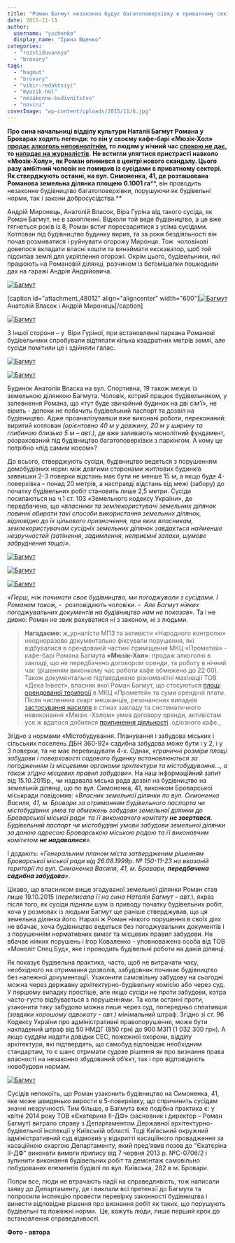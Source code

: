 ```yaml
---
title: "Роман Багмут незаконно будує багатоповерхівку в приватному секторі. Сусіди шоковані"
date: 2015-11-11
author: 
  username: "yschenko"
  display_name: "Ірина Ющенко"
categories: 
  - "rozsliduvannya"
  - "brovary"
tags: 
  - "bagmut"
  - "brovary"
  - "vibir-redaktsiyi"
  - "myuzik-hol"
  - "nezakonne-budivnitstvo"
  - "novini"
coverImage: "wp-content/uploads/2015/11/6.jpg"
---
```


**Про сина начальниці відділу культури Наталії Багмут Романа у Броварах ходять легенди: то він у своєму кафе-барі «Мюзік-Хол» [продає алкоголь неповнолітнім](https://mpz.brovary.org/militsiya-rozbiratimetsya-chi-zakonno-prodayut-alkogol-v-myuzik-holi), то людям у нічний час [спокою не дає](https://mpz.brovary.org/krik-dushi-meshkantsiv-budinkiv-kotri-poterpayut-vid-susidstva-z-myuzik-holom), то [нападає на журналістів](/www.youtube.com/watch?v=0qla54TPGP0)**. **Не встигли улягтися пристрасті навколо «Мюзік-Холу», як Роман опинився в центрі нового скандалу. Цього разу амбітний чоловік не помирив із сусідами в приватному секторі. Як стверджують останні, на вул. Симоненка, 41, де розташована Романова земельна ділянка площею** **0.1001 га****, він проводить незаконне будівництво багатоповерхівки, порушуючи як будівельні норми, так і закони добросусідства.**

Андрій Миронець, Анатолій Власок, Віра Гуріна від такого сусіда, як Роман Багмут, не в захопленні. Відколи той веде будівництво, а це вже тягнеться років із 8, Роман встиг пересваритися з усіма сусідами. Котлован під будівництво будинку вирив, та за роки бездіяльності він почав розмиватися і руйнувати огорожу Миронця. Тож  чоловікові довелося вкладати власні кошти та винаймати екскаватор, щоб той підсипав землі для укріплення огорожі. Окрім цього, будівельники, які працюють на Романовій ділянці, розчином із бетомішалки пошкодили дах на гаражі Андрія Андрійовича.

[![Багмут](https://mpz.brovary.org/wp-content/uploads/2015/11/1.jpg)](https://mpz.brovary.org/wp-content/uploads/2015/11/1.jpg)

\[caption id="attachment\_48012" align="aligncenter" width="600"\][![Багмут](https://mpz.brovary.org/wp-content/uploads/2015/11/8.jpg)](https://mpz.brovary.org/wp-content/uploads/2015/11/8.jpg) Анатолій Власок і Андрій Миронець\[/caption\]

[![Багмут](https://mpz.brovary.org/wp-content/uploads/2015/11/9.jpg)](https://mpz.brovary.org/wp-content/uploads/2015/11/9.jpg)

З іншої сторони – у  Віри Гуріної, при встановленні паркана Романові будівельники спробували відтяпати кілька квадратних метрів землі, але сусіди помітили це і здійняли галас.

[![Багмут](https://mpz.brovary.org/wp-content/uploads/2015/11/5.jpg)](https://mpz.brovary.org/wp-content/uploads/2015/11/5.jpg)

[![Багмут](https://mpz.brovary.org/wp-content/uploads/2015/11/11.jpg)](https://mpz.brovary.org/wp-content/uploads/2015/11/11.jpg)

Будинок Анатолія Власка на вул. Спортивна, 19 також межує із земельною ділянкою Багмута. Чоловік, котрий працює будівельником, у запевнення Романа, що «тут буде звичайний будинок на дві сім’ї», не вірить - допоки не побачить будівельний паспорт та дозвіл на будівництво. Адже проаналізувавши вже виконані роботи, переконаний: виритий котлован _(орієнтовно 40 м у довжину, 20 м у ширину та глибиною близько 5 м – авт.)_, де вже заливають монолітний фундамент, розрахований під будівництво багатоповерхівки з паркінгом. А кому це потрібно «під самим носом»?

До всього, стверджують сусіди, будівництво ведеться з порушенням домобудівних норм: між довгими сторонами житлових будинків заввишки 2-3 поверхи відстань має бути не менше 15 м, а якщо буде 4-поверхівка – понад 20 метрів, а насправді відстань від межі (забору) до початку будівельних робіт становить лише 2,5 метри. Сусіди посилаються на ч.1 ст. 103 «Земельного кодексу України», де передбачено, що _«власники та землекористувачі земельних ділянок повинні обирати такі способи використання земельних ділянок, відповідно до їх цільового призначення, при яких власникам, землекористувачам сусідніх земельних ділянок завдається найменше незручностей (затінення, задимлення, неприємні запахи, шумове забруднення тощо)»_.

[![Багмут](https://mpz.brovary.org/wp-content/uploads/2015/11/4.jpg)](https://mpz.brovary.org/wp-content/uploads/2015/11/4.jpg)

[![Багмут](https://mpz.brovary.org/wp-content/uploads/2015/11/3.jpg)](https://mpz.brovary.org/wp-content/uploads/2015/11/3.jpg)

[![Багмут](https://mpz.brovary.org/wp-content/uploads/2015/11/10.jpg)](https://mpz.brovary.org/wp-content/uploads/2015/11/10.jpg)

_«Перш, ніж починати своє будівництво, ми погоджували з сусідами. І Романом також, -_  розповідають чоловіки. -  _Але Багмут ніяких погоджувальних документів на будівництво нам не показав»._ Та і не дивно: Роман не звик рахуватися ні з законом, ні з людьми.

> **Нагадаємо:** ж_урналісти МПЗ та активісти «Народного контролю» неодноразово документально фіксували порушення, які відбувалися в орендованій частині приміщення МКЦ «Прометей» - кафе-барі Романа Багмута **«Мюзік-Хол»**: продаж алкоголю в закладі, що не передбачено договором оренди, та роботу в нічний час (рішенням виконкому час роботи кафе обмежено до 22:00). Також документально підтверджено різноманітні махінації ТОВ «Дека Інвест», власник якої Роман Багмут, що стосуються [площі орендованої території](https://mpz.brovary.org/brovarska-sim-ya-istoriya-odniyeyi-kulturnoyi-shemi-chastina-2) в МКЦ «Прометей» та суми орендної плати. Після численних скарг мешканців, резонансних випадків [застосування насилля](https://mpz.brovary.org/18-kvitnya-deputati-vimagatimut-zakrittya-myuzik-holu-video) в стінах закладу та систематичного невиконання «Мюзік -Холом» умов договору оренди, активістам усе ж вдалося добитися [припинення діяльності](http://rovary.mpz.brovary.org/rozkish-spokiynogo-snu-na-bulvari-nezalezhnosti-abo-gudbay-bagmut)  одіозного кафе._

Згідно з нормами «Містобудування. Планування і забудова міських і сільських поселень ДБН 360-92» садибна забудова може бути і у 2, і у 3 поверхи, та не має перевищувати 4-х. Однак, _«граничні розміри площі забудови і поверховості садового будинку встановлюються за погодженням із місцевими органами архітектури та містобудування…, а також згідно місцевих правил забудови»._ На наш інформаційний запит від 15.10.2015р., чи надавала міська рада дозвіл на будівництво на земельній ділянці, що по вул. Симоненка, 41, виконком Броварської міськради повідомив: _«Власник земельної ділянки по вул. Симоненка Василя, 41, м. Бровари за отриманням будівельного паспорта чи містобудівних умов та обмежень забудови земельної ділянки до Броварської міської ради  та її виконавчого комітету **не звертався.** Будівельний паспорт чи містобудівні умови забудови земельної ділянки за даною адресою Броварською міською радою та її виконавчим комітетом **не надавалися**»._

І додають: _«Генеральним планом міста затвердженим рішенням Броварської міської ради від 26.08.1999р. № 150-11-23 на вказаній території по вул. Симоненка Василя, 41, м. Бровари, **передбачена садибна забудова**»._

Цікаво, що власником вище згадуваної земельної ділянки Роман став лише 19.10.2015 (_переписала її на сина Наталія Багмут – авт._), якраз після того, як сусіди підняли шум із приводу початку будівельних робіт, хоча у розмовах із людьми Багмут ще раніше стверджував, що ця земельна ділянка його. Наразі ж Роман ніякого порушення в своїх діях не вбачає, хоча будівництво ведеться без погоджувальних документів і з порушенням нормативних вимог та місцевих правил забудови. Не вбачає ніяких порушень і Ігор Коваленко - уповноважена особа від ТОВ «Моноліт Спец Буд», яке і проводить будівельні роботи на даній ділянці.

Як показує будівельна практика, часто, щоб не витрачати часу, необхідного на отримання дозволів, забудовник починає будівництво без належної документації. Узаконити самовільну забудову на сьогодні можна через державну архітектурно-будівельну комісію або через суд. У першому випадку простіше, але якщо сусіди не проти забудови, котра часто-густо відбувається з порушеннями. Та коли останні проти, узаконити таку забудово можна лише через суд, попередньо сплативши _(завдяки хорошому адвокату - авт.)_ мінімальний штраф. Згідно зі ст. 96 Кодексу України про адміністративні правопорушення, може бути накладений штраф від 50 НМДГ (850 грн) до 900 МЗП (1 032 300 грн). А якщо суддям надати довідки СЕС, пожежної охорони, відділу архітектури, які підтвердять, що самобуд відповідає необхідним стандартам, то є шанс отримати судове рішення як про визнання права власності на незаконно збудований об’єкт, так і про відповідність новобудови нормам.

[![Багмут](https://mpz.brovary.org/wp-content/uploads/2015/11/7.jpg)](https://mpz.brovary.org/wp-content/uploads/2015/11/7.jpg)

Сусідів непокоїть, що Роман узаконить будівництво на Симоненка, 41, яке може швиденько вирости в 5-поверхівку, що спричинить сусідам значні незручності. Тим більше, в Багмута вже подібна практика є: у квітні 2014 року ТОВ «Єкатерина ІІ-ДФ» (засновник і директор – Роман Багмут) виграло справу з Департаментом Державної архітектурно-будівельної інспекції у Київській області. Тоді Київський окружний адміністративний суд відмовив у відкритті касаційного провадження за касаційною скаргою Департаменту, який пред'явив позов до "Єкатєріна ІІ-ДФ" виконати вимоги припису від 7 червня 2013 р. №С-0706/2 і зупинити виконання будівельних робіт та демонтаж самовільно побудованих елементів будівлі по вул. Київська, 282 в м. Бровари.

Попри все, люди не втрачають надії на справедливість, тож написали заяву до Департаменту, де і виклали всі претензії до Багмута та попросили інспекцію провести перевірку законності будівництва і винести відповідне рішення про визнання робіт як таких, що порушують будівельні та пожежні норми.  Це, кажуть люди, лише перший крок до встановлення справедливості.

**Фото - автора**
